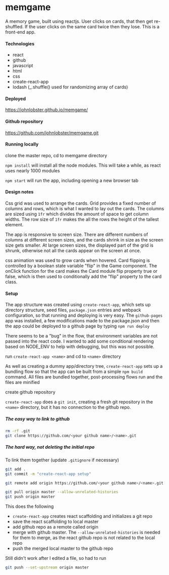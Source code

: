 # memgame
A memory  game, built using reactjs. User clicks on cards, that then get re-shuffled. If the user clicks on the same card twice then they lose. This is a front-end app.

#### Technologies

* react
* github
* javascript
* html
* css
* create-react-app
* lodash (_.shuffle() used for randomizing array of cards)

#### Deployed

https://johnlobster.github.io/memgame/

#### Github repository

<https://github.com/johnlobster/memgame.git>

#### Running locally

clone the master repo, cd to memgame directory

`npm install` will install all the node modules. This will take a while, as react uses nearly 1000 modules

`npm start` will run the app, including opening a new browser tab 

#### Design notes

Css grid was used to arrange the cards. Grid provides a fixed number of columns and rows, which is what I 
wanted to lay out the cards. The columns are sized using `1fr` which divides the amount of space to get column widths. The row size of `1fr` makes the all the rows the height of the tallest element.

The app is responsive to screen size. There are different numbers of columns at different screen sizes, and
the cards shrink in size as the screen size gets smaller. At large screen sizes, the displayed part of the grid
is shrunk, otherwise not all the cards appear on the screen at once.

css animation was used to grow cards when hovered. Card flipping is controlled by a boolean state variable "flip" in the Game component. The onClick function for the card makes the Card module flip property true or false, which is then used to conditionally add the "flip" property to the card class.

#### Setup

The app structure was created using `create-react-app`, which sets up directory structure, seed files,
`package.json` entries and webpack configuration, so that running and deploying is very easy. The `github-pages` app was installed, a few modifications made to the package.json and then the app could
be deployed to a github page by typing `npm run deploy`

There seems to be a "bug" in the flow, that environment variables are not passed into the react code. I wanted
to add some conditional rendering based on NODE_ENV to help with debugging, but this was not possible.

run `create-react-app <name>` and cd to `<name>` directory

As well as creating a dummy app/directory tree, `create-react-app` sets up a bundling flow so that the app can be built from a simple `npm build` command. All files are bundled together, post-processing flows run and the files are minified

create github repository

`create-react-app` does a `git init`, creating a fresh git repository in the `<name>` directory, but it has no connection to the github repo.

##### The easy way to link to github

```bash
rm -rf .git
git clone https://github.com/<your github name>/<name>.git
```

##### The hard way, not deleting the initial repo

To link them together (update `.gitignore` if necessary)
```bash
git add .
git commit -m "create-react-app setup"

git remote add origin https://github.com/<your github name>/<name>.git

git pull origin master --allow-unrelated-histories
git push origin master
```
This does the following
* `create-react-app` creates react scaffolding and initializes a git repo
* save the react scaffolding to local master
* add github repo as a remote called origin
* merge with github master. The `--allow-unrelated-histories` is needed for them to merge, as the react github repo
  is not related to the local repo
* push the merged local master to the github repo

Still didn't work after I edited a file, so had to run
```bash
git push --set-upstream origin master
```
